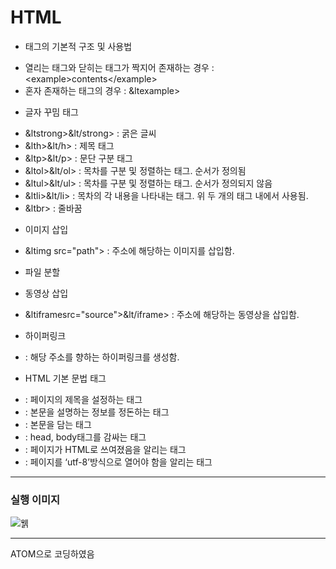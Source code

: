 # HTML

- 태그의 기본적 구조 및 사용법   
+ 열리는 태그와 닫히는 태그가 짝지어 존재하는 경우 : &lt;example>contents&lt;/example>   
+ 혼자 존재하는 태그의 경우 : &ltexample>   
   
- 글자 꾸밈 태그  
+ &ltstrong>&lt/strong> : 굵은 글씨   
+ &lth>&lt/h> : 제목 태그   
+ &ltp>&lt/p> : 문단 구분 태그   
+ &ltol>&lt/ol> : 목차를 구분 및 정렬하는 태그. 순서가 정의됨   
+ &ltul>&lt/ul> : 목차를 구분 및 정렬하는 태그. 순서가 정의되지 않음   
+ &ltli>&lt/li> : 목차의 각 내용을 나타내는 태그. 위 두 개의 태그 내에서 사용됨.   
+ &ltbr> : 줄바꿈   
   
- 이미지 삽입   
+ &ltimg src="path"> : 주소에 해당하는 이미지를 삽입함.   
   
- 파일 분할   
   
- 동영상 삽입   
+ &ltiframesrc="source">&lt/iframe> : 주소에 해당하는 동영상을 삽입함.

- 하이퍼링크   
+ <a href="address"></a> : 해당 주소를 향하는 하이퍼링크를 생성함.   


- HTML 기본 문법 태그   
+ <title></title> : 페이지의 제목을 설정하는 태그   
+ <head></head> : 본문을 설명하는 정보를 정돈하는 태그   
+ <body></body> : 본문을 담는 태그   
+ <html></html> : head, body태그를 감싸는 태그   
+ <!doctype html> : 페이지가 HTML로 쓰여졌음을 알리는 태그   
+ <meta charset="utf-8"> : 페이지를 ‘utf-8’방식으로 열어야 함을 알리는 태그   

----------------------
### 실행 이미지

![웱](https://raw.githubusercontent.com/junhyuk0801/WebStudy/master/HTML/runcapture.JPG) 

----------------------

ATOM으로 코딩하였음
